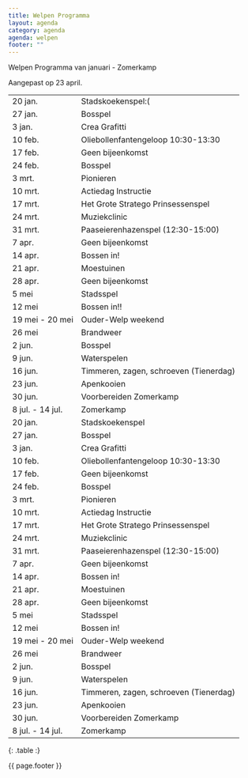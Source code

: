 ```yaml
---
title: Welpen Programma
layout: agenda
category: agenda
agenda: welpen
footer: ""
---
```


Welpen Programma van januari - Zomerkamp

Aangepast op 23 april.

| | |
|---|---|
| 20 jan. | Stadskoekenspel:( |
| 27 jan. | Bosspel |
| 3 jan. | Crea Grafitti |
| 10 feb. | Oliebollenfantengeloop 10:30-13:30 |
| 17 feb. | Geen bijeenkomst |
| 24 feb. | Bosspel |
| 3 mrt. | Pionieren |
| 10 mrt. | Actiedag Instructie |
| 17 mrt. | Het Grote Stratego Prinsessenspel |
| 24 mrt. | Muziekclinic |
| 31 mrt. | Paaseierenhazenspel (12:30-15:00) |
| 7 apr. | Geen bijeenkomst |
| 14 apr. | Bossen in! |
| 21 apr. | Moestuinen |
| 28 apr. | Geen bijeenkomst |
| 5 mei | Stadsspel |
| 12 mei | Bossen in!! |
| 19 mei - 20 mei | Ouder-Welp weekend |
| 26 mei | Brandweer |
| 2 jun. | Bosspel |
| 9 jun. | Waterspelen |
| 16 jun. | Timmeren, zagen, schroeven (Tienerdag) |
| 23 jun. | Apenkooien |
| 30 jun. | Voorbereiden Zomerkamp |
| 8 jul. - 14 jul. | Zomerkamp |
| 20 jan. | Stadskoekenspel |
| 27 jan. | Bosspel |
| 3 jan. | Crea Grafitti |
| 10 feb. | Oliebollenfantengeloop 10:30-13:30 |
| 17 feb. | Geen bijeenkomst |
| 24 feb. | Bosspel |
| 3 mrt. | Pionieren |
| 10 mrt. | Actiedag Instructie |
| 17 mrt. | Het Grote Stratego Prinsessenspel |
| 24 mrt. | Muziekclinic |
| 31 mrt. | Paaseierenhazenspel (12:30-15:00) |
| 7 apr. | Geen bijeenkomst |
| 14 apr. | Bossen in! |
| 21 apr. | Moestuinen |
| 28 apr. | Geen bijeenkomst |
| 5 mei | Stadsspel |
| 12 mei | Bossen in! |
| 19 mei - 20 mei | Ouder-Welp weekend |
| 26 mei | Brandweer |
| 2 jun. | Bosspel |
| 9 jun. | Waterspelen |
| 16 jun. | Timmeren, zagen, schroeven (Tienerdag) |
| 23 jun. | Apenkooien |
| 30 jun. | Voorbereiden Zomerkamp |
| 8 jul. - 14 jul. | Zomerkamp |
{: .table :}

{{ page.footer }}
